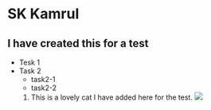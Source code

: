 # SK Kamrul
## I have created this for a test
* Tesk 1
* Task 2
  * task2-1
  * task2-2
  1. This is a lovely cat I have added here for the test.
  ![](https://i.ebayimg.com/images/g/V80AAOSwLehazFf4/s-l1600.jpg)

